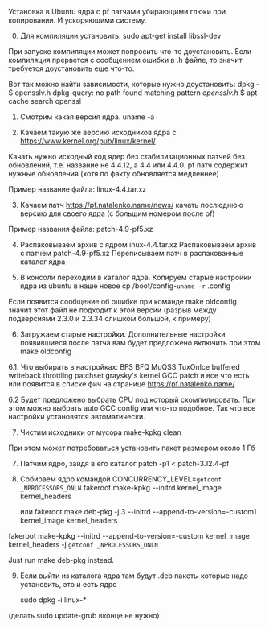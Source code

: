 Установка в Ubuntu ядра с pf патчами убирающими глюки при копировании.
И ускоряющими систему.

0. Для компиляции установить:
	sudo apt-get install libssl-dev
	
При запуске компиляции может попросить что-то доустановить.
Если компиляция прервется с сообщением ошибки в .h файле,
то значит требуется доустановить еще что-то.

Вот так можно найти зависимости, которые нужно доустановить:
	dpkg -S opensslv.h
	dpkg-query: no path found matching pattern *opensslv.h*
	$ apt-cache search openssl

1. Смотрим какая версия ядра.
uname -a

2. Качаем такую же версию исходников ядра с
https://www.kernel.org/pub/linux/kernel/

Качать нужно исходный код ядер без стабилизационных
патчей без обновлений, т.е. название не 4.4.12, а 4.4 или 4.4.0.
pf патч содержит нужные обновления (хотя по факту обновляется медленнее)

Пример название файла: linux-4.4.tar.xz

3. Качаем патч
https://pf.natalenko.name/news/
качать послюднюю версию для своего ядра (с большим номером после pf)

Пример названия файла: patch-4.9-pf5.xz

4. Распаковываем архив с ядром inux-4.4.tar.xz
Распаковываем архив с патчем patch-4.9-pf5.xz
Переписываем патч в распакованные каталог ядра

5. В консоли переходим в каталог ядра.
Копируем старые настройки ядра из ubuntu в наше новое
	cp /boot/config-`uname -r` .config
	
Если появится сообщение об ошибке при команде
make oldconfig
значит этот файл не подходит к этой версии
(разрыв между подверсиями 2.3.0 и 2.3.34 слишком большой, к примеру)

6. Загружаем старые настройки.
Дополнительные настройки появившиеся после патча вам будет предложено
включить при этом
	make oldconfig

6.1. Что выбирать в настройках:
BFS
BFQ
MuQSS
TuxOnIce
buffered writeback throttling patchset
graysky's kernel GCC patch
и все что есть или появится в списке фич на странице
	https://pf.natalenko.name/

6.2 Будет предложено выбрать CPU под который скомпилировать.
При этом можно выбрать auto GCC config или что-то подобное.
Так что все настройки установятся автоматически.

7. Чистим исходники от мусора
	make-kpkg clean

При этом может потребоваться установить пакет размером около 1 Гб

7. Патчим ядро, зайдя в его каталог
patch -p1 < patch-3.12.4-pf

8. Собираем ядро командой
	CONCURRENCY_LEVEL=`getconf _NPROCESSORS_ONLN` fakeroot make-kpkg --initrd kernel_image kernel_headers

	или
	fakeroot make deb-pkg -j 3 --initrd --append-to-version=-custom1 kernel_image kernel_headers

fakeroot make-kpkg --initrd --append-to-version=-custom kernel_image kernel_headers  -j `getconf _NPROCESSORS_ONLN`

Just run make deb-pkg instead.

9. Если выйти из каталога ядра там будут .deb пакеты которые
надо установить, это и есть ядро

	sudo  dpkg -i linux-*

(делать sudo update-grub вконце не нужно)
